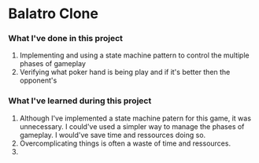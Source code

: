 # Balatro Clone

<h3>What I've done in this project</h3>
<ol>
  <li>Implementing and using a state machine pattern to control the multiple phases of gameplay</li>
  <li>Verifying what poker hand is being play and if it's better then the opponent's</li>
 
  
</ol>

<h3>What I've learned during this project</h3>
<ol>
  <li>Although I've implemented a state machine patern for this game, it was unnecessary. I could've used a simpler way to manage the phases of gameplay. I would've save time and ressources doing so.</li>
  <li>Overcomplicating things is often a waste of time and ressources.</li>
  <li></li>
 
</ol>
